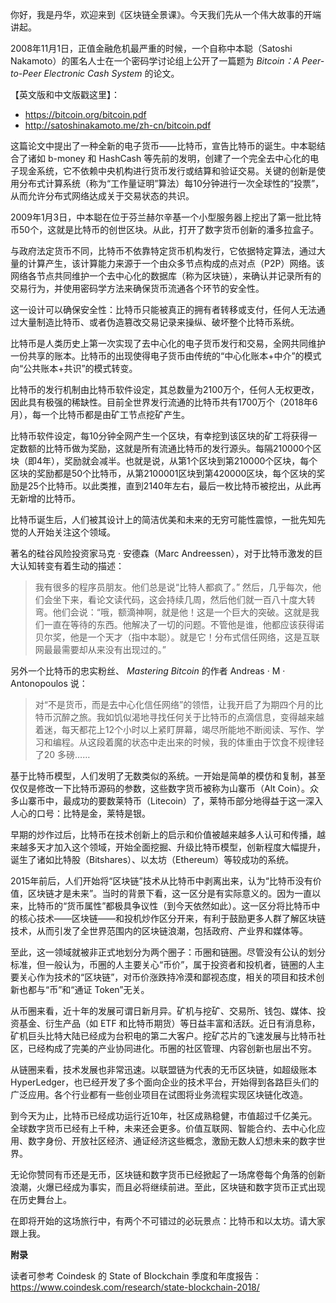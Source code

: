 你好，我是丹华，欢迎来到《区块链全景课》。今天我们先从一个伟大故事的开端讲起。

2008年11月1日，正值金融危机最严重的时候，一个自称中本聪（Satoshi Nakamoto）的匿名人士在一个密码学讨论组上公开了一篇题为
_Bitcoin：A Peer-to-Peer Electronic Cash System_ 的论文。

【英文版和中文版戳这里】：

  * <https://bitcoin.org/bitcoin.pdf>
  * <http://satoshinakamoto.me/zh-cn/bitcoin.pdf>

这篇论文中提出了一种全新的电子货币——比特币，宣告比特币的诞生。中本聪结合了诸如 b-money 和 HashCash
等先前的发明，创建了一个完全去中心化的电子现金系统，它不依赖中央机构进行货币发行或结算和验证交易。关键的创新是使用分布式计算系统（称为“工作量证明”算法）每10分钟进行一次全球性的“投票”，从而允许分布式网络达成关于交易状态的共识。

2009年1月3日，中本聪在位于芬兰赫尔辛基一个小型服务器上挖出了第一批比特币50个，这就是比特币的创世区块。从此，打开了数字货币创新的潘多拉盒子。

与政府法定货币不同，比特币不依靠特定货币机构发行，它依据特定算法，通过大量的计算产生，该计算能力来源于一个由众多节点构成的点对点（P2P）网络。该网络各节点共同维护一个去中心化的数据库（称为区块链），来确认并记录所有的交易行为，并使用密码学方法来确保货币流通各个环节的安全性。

这一设计可以确保安全性：比特币只能被真正的拥有者转移或支付，任何人无法通过大量制造比特币、或者伪造篡改交易记录来操纵、破坏整个比特币系统。

比特币是人类历史上第一次实现了去中心化的电子货币发行和交易，全网共同维护一份共享的账本。比特币的出现使得电子货币由传统的“中心化账本+中介”的模式向“公共账本+共识”的模式转变。

比特币的发行机制由比特币软件设定，其总数量为2100万个，任何人无权更改，因此具有极强的稀缺性。目前全世界发行流通的比特币共有1700万个（2018年6月），每一个比特币都是由矿工节点挖矿产生。

比特币软件设定，每10分钟全网产生一个区块，有幸挖到该区块的矿工将获得一定数额的比特币做为奖励，这就是所有流通比特币的发行源头。每隔210000个区块（即4年），奖励就会减半。也就是说，从第1个区块到第210000个区块，每个区块的奖励都是50个比特币，从第2100001区块到第420000区块，每个区块的奖励是25个比特币。以此类推，直到2140年左右，最后一枚比特币被挖出，从此再无新增的比特币。

比特币诞生后，人们被其设计上的简洁优美和未来的无穷可能性震惊，一批先知先觉的人开始关注这个领域。

著名的硅谷风险投资家马克 · 安德森（Marc Andreessen），对于比特币激发的巨大认知转变有着生动的描述：

> 我有很多的程序员朋友。他们总是说“比特人都疯了。”
> 然后，几乎每次，他们会坐下来，看论文读代码，这会持续几周，然后他们就一百八十度大转弯。他们会说：“哦，额滴神啊，就是他！这是一个巨大的突破。这就是我们一直在等待的东西。他解决了一切的问题。不管他是谁，他都应该获得诺贝尔奖，他是一个天才（指中本聪）。就是它！分布式信任网络，这是互联网最最需要却从来没有出现过的。”

另外一个比特币的忠实粉丝、 _Mastering Bitcoin_ 的作者 Andreas · M · Antonopoulos 说：

>
> 对“不是货币，而是去中心化信任网络”的领悟，让我开启了为期四个月的比特币沉醉之旅。我如饥似渴地寻找任何关于比特币的点滴信息，变得越来越着迷，每天都花上12个小时以上紧盯屏幕，竭尽所能地不断阅读、写作、学习和编程。从这段着魔的状态中走出来的时候，我的体重由于饮食不规律轻了20
> 多磅……

基于比特币模型，人们发明了无数类似的系统。一开始是简单的模仿和复制，甚至仅仅是修改一下比特币源码的参数，这些数字货币被称为山寨币（Alt
Coin）。众多山寨币中，最成功的要数莱特币（Litecoin）了，莱特币部分地得益于这一深入人心的口号：比特是金，莱特是银。

早期的炒作过后，比特币在技术创新上的启示和价值被越来越多人认可和传播，越来越多天才加入这个领域，开始全面挖掘、升级比特币模型，创新程度大幅提升，诞生了诸如比特股（Bitshares）、以太坊（Ethereum）等较成功的系统。

2015年前后，人们开始将“区块链”技术从比特币中剥离出来，认为“比特币没有价值，区块链才是未来”。当时的背景下看，这一区分是有实际意义的。因为一直以来，比特币的“货币属性”都极具争议性（到今天依然如此）。这一区分将比特币中的核心技术——区块链——和投机炒作区分开来，有利于鼓励更多人群了解区块链技术，从而引发了全世界范围内的区块链浪潮，包括政府、产业界和媒体等。

至此，这一领域就被非正式地划分为两个圈子：币圈和链圈。尽管没有公认的划分标准，但一般认为，币圈的人主要关心“币价”，属于投资者和投机者，链圈的人主要关心作为技术的“区块链”，对币价涨跌持冷漠和鄙视态度，相关的项目和技术创新也都与“币”和“通证
Token”无关。

从币圈来看，近十年的发展可谓日新月异。矿机与挖矿、交易所、钱包、媒体、投资基金、衍生产品（如 ETF
和比特币期货）等日益丰富和活跃。近日有消息称，矿机巨头比特大陆已经成为台积电的第二大客户。挖矿芯片的飞速发展与比特币社区，已经构成了完美的产业协同进化。币圈的社区管理、内容创新也层出不穷。

从链圈来看，技术发展也非常迅速。以联盟链为代表的无币区块链，如超级账本
HyperLedger，也已经开发了多个面向企业的技术平台，开始得到各路巨头们的广泛应用。各个行业都有一些创业项目在试图将业务流程实现区块链化改造。

到今天为止，比特币已经成功运行近10年，社区成熟稳健，市值超过千亿美元。全球数字货币已经有上千种，未来还会更多。价值互联网、智能合约、去中心化应用、数字身份、开放社区经济、通证经济这些概念，激励无数人幻想未来的数字世界。

无论你赞同有币还是无币，区块链和数字货币已经掀起了一场席卷每个角落的创新浪潮，火爆已经成为事实，而且必将继续前进。至此，区块链和数字货币正式出现在历史舞台上。

在即将开始的这场旅行中，有两个不可错过的必玩景点：比特币和以太坊。请大家跟上我。

**附录**

读者可参考 Coindesk 的 State of Blockchain
季度和年度报告：<https://www.coindesk.com/research/state-blockchain-2018/>

